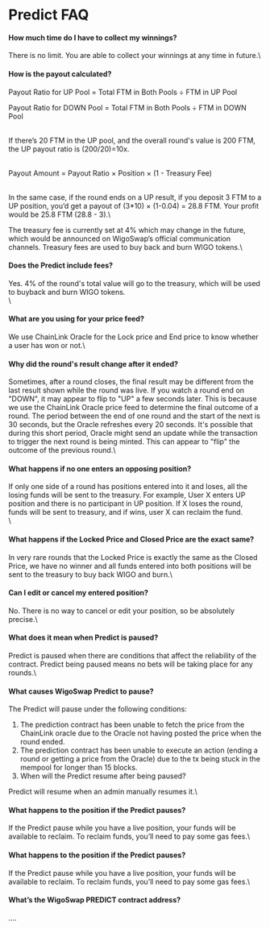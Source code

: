 # Predict FAQ

#### How much time do I have to collect my winnings?

There is no limit. You are able to collect your winnings at any time in future.\


#### How is the payout calculated?

Payout Ratio for UP Pool = Total FTM in Both Pools ÷ FTM in UP Pool

Payout Ratio for DOWN Pool = Total FTM in Both Pools ÷ FTM in DOWN Pool

\
If there’s 20 FTM in the UP pool, and the overall round's value is 200 FTM, the UP payout ratio is (200/20)=10x.

\
Payout Amount = Payout Ratio × Position × (1 - Treasury Fee)

\
In the same case, if the round ends on a UP result, if you deposit 3 FTM to a UP position, you’d get a payout of (3\*10) × (1-0.04) = 28.8 FTM. Your profit would be 25.8 FTM (28.8 - 3).\


The treasury fee is currently set at 4% which may change in the future, which would be announced on WigoSwap’s official communication channels. Treasury fees are used to buy back and burn WIGO tokens.\


#### Does the Predict include fees?

Yes. 4% of the round's total value will go to the treasury, which will be used to buyback and burn WIGO tokens.\
\


#### What are you using for your price feed?

We use ChainLink Oracle for the Lock price and End price to know whether a user has won or not.\


#### Why did the round's result change after it ended?

Sometimes, after a round closes, the final result may be different from the last result shown while the round was live. If you watch a round end on "DOWN", it may appear to flip to "UP" a few seconds later. This is because we use the ChainLink Oracle price feed to determine the final outcome of a round. The period between the end of one round and the start of the next is 30 seconds, but the Oracle refreshes every 20 seconds. It's possible that during this short period, Oracle might send an update while the transaction to trigger the next round is being minted. This can appear to "flip" the outcome of the previous round.\


#### What happens if no one enters an opposing position?

If only one side of a round has positions entered into it and loses, all the losing funds will be sent to the treasury. For example, User X enters UP position and there is no participant in UP position. If X loses the round, funds will be sent to treasury, and if wins, user X can reclaim the fund.\
\


#### What happens if the Locked Price and Closed Price are the exact same?

In very rare rounds that the Locked Price is exactly the same as the Closed Price, we have no winner and all funds entered into both positions will be sent to the treasury to buy back WIGO and burn.\


#### Can I edit or cancel my entered position?

No. There is no way to cancel or edit your position, so be absolutely precise.\


#### What does it mean when Predict is paused?

Predict is paused when there are conditions that affect the reliability of the contract. Predict being paused means no bets will be taking place for any rounds.\


#### What causes WigoSwap Predict to pause?

The Predict will pause under the following conditions:

1. The prediction contract has been unable to fetch the price from the ChainLink oracle due to the Oracle not having posted the price when the round ended.
2. The prediction contract has been unable to execute an action (ending a round or getting a price from the Oracle) due to the tx being stuck in the mempool for longer than 15 blocks.
3. When will the Predict resume after being paused?

Predict will resume when an admin manually resumes it.\


#### What happens to the position if the Predict pauses?

If the Predict pause while you have a live position, your funds will be available to reclaim. To reclaim funds, you’ll need to pay some gas fees.\


#### What happens to the position if the Predict pauses?

If the Predict pause while you have a live position, your funds will be available to reclaim. To reclaim funds, you’ll need to pay some gas fees.\


#### What’s the WigoSwap PREDICT contract address?

....
